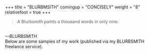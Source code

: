 +++
title = "BLURBMSITH"
comingup = "CONCISELY"
weight = "8"
relativefoot = true
+++

>A Blurbsmith paints a thousand words in only nine.
<br>
<cite>—BLURBSMITH</cite>

<br>
Below are some samples of my work (published via my BLURBSMITH freelance service).
<br>

<div class="row">

<div class="col-xs-12">
<img src="../i/veryhappyjan.jpg" alt="">
</div>

<div class="col-xs-12">
<img src="../i/calvin-klein.jpg" alt="">
</div>

<div class="col-xs-12">
<img src="../i/bonds.jpg" alt="">
</div>

<div class="col-xs-12">
<img src="../i/sockheight.jpg" alt="">
</div>

<div class="col-xs-12">
<img src="../i/rayban.jpg" alt="">
</div>

<div class="col-xs-12">
<img src="../i/milo.jpg" alt="">
</div>

<div class="col-xs-12">
<img src="../i/cherryripe.jpg" alt="">
</div>

<div class="col-xs-12">
<img src="../i/bmw1.jpg" alt="">
</div>

<div class="col-xs-12">
<img src="../i/bmw2.jpg" alt="">
</div>

<div class="col-xs-12">
<img src="../i/bmw3.jpg" alt="">
</div>

<div class="col-xs-12">
<img src="../i/for-every-pocket.jpg" alt="">
</div>

<div class="col-xs-12">
<img src="../i/for-every-pocket-elements.jpg" alt="">
</div>

<div class="col-xs-12">
<img src="../i/fits-every-pocket-concept.jpg" alt="">
</div>

<div class="col-xs-12">
<img src="../i/fits-every-pocket-elements.jpg" alt="">
</div>

<div class="col-xs-12">
<img src="../i/elements-rain.jpg" alt="">
</div>

<div class="col-xs-12">
<img src="../i/elements-surf.jpg" alt="">
</div>

<div class="col-xs-12">
<img src="../i/elements-snow.jpg" alt="">
</div>

<div class="col-xs-12">
<img src="../i/bskt.jpg" alt="">
</div>

<div class="col-xs-12">
 <img src="../i/ninaconti.png" alt="">
</div>

<div class="col-xs-12">
 <img src="../i/lance.jpg" alt="">
</div>

</div>